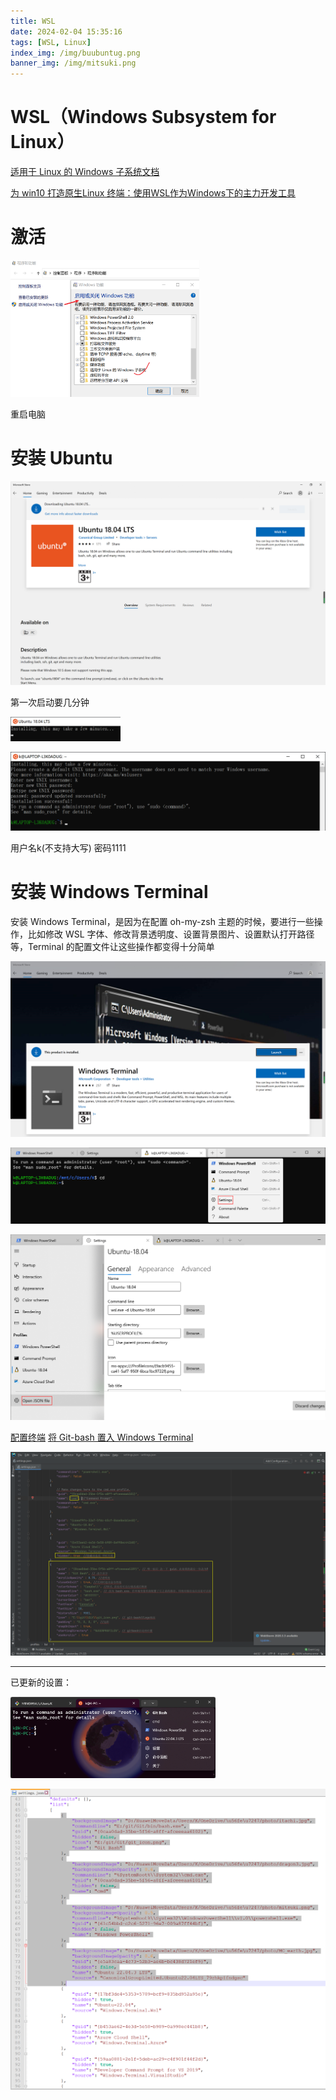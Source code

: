 ```yaml
---
title: WSL
date: 2024-02-04 15:35:16
tags: [WSL, Linux]
index_img: /img/buubuntug.png
banner_img: /img/mitsuki.png
---
```

# WSL（Windows Subsystem for Linux）

[适用于 Linux 的 Windows 子系统文档](https://docs.microsoft.com/zh-cn/windows/wsl/)

[为 win10 打造原生Linux 终端：使用WSL作为Windows下的主力开发工具](https://juejin.cn/post/6844904064535248909#heading-0)

# 激活

<img src="https://github.com/Kukukukiki192/TyporaImg/raw/main/img/image-20211006015248161.png" width=60%/>

重启电脑

# 安装 Ubuntu

![](https://github.com/Kukukukiki192/TyporaImg/raw/main/img/image-20211006112559439.png)

第一次启动要几分钟

<img src="https://github.com/Kukukukiki192/TyporaImg/raw/main/img/image-20211006113416099.png" width=35%/>

![](https://github.com/Kukukukiki192/TyporaImg/raw/main/img/image-20211006204709328.png)

用户名k(不支持大写) 密码1111

# 安装 Windows Terminal

安装 Windows Terminal，是因为在配置 oh-my-zsh 主题的时候，要进行一些操作，比如修改 WSL 字体、修改背景透明度、设置背景图片、设置默认打开路径等，Terminal 的配置文件让这些操作都变得十分简单

![](https://github.com/Kukukukiki192/TyporaImg/raw/main/img/image-20211006230745423.png)

![](https://github.com/Kukukukiki192/TyporaImg/raw/main/img/image-20211006225304825.png)

![](https://github.com/Kukukukiki192/TyporaImg/raw/main/img/image-20211006225330181.png)

[配置终端](https://docs.microsoft.com/zh-cn/windows/terminal/customize-settings/profile-general)  [将 Git-bash 置入 Windows Terminal](https://segmentfault.com/a/1190000020208609)

![](https://github.com/Kukukukiki192/TyporaImg/raw/main/img/image-20211007001807107.png)

***

已更新的设置：

<img src="https://github.com/Kukukukiki192/TyporaImg/raw/main/img/image-20240204155111686.png" width=65%/>

![](https://github.com/Kukukukiki192/TyporaImg/raw/main/img/image-20240204154424890.png)